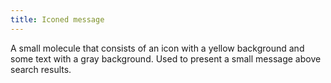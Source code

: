 ```yaml
---
title: Iconed message
---
```

A small molecule that consists of an icon with a yellow background and some text with a gray background. Used to present a small message above search results.